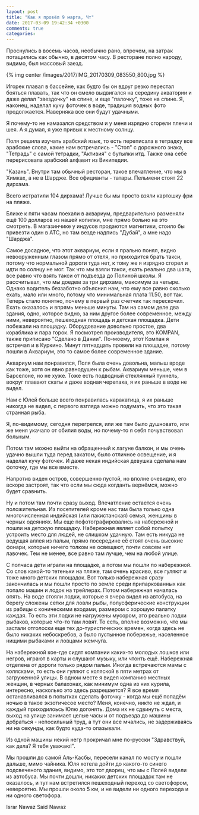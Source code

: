```yaml
---
layout: post
title: "Как я провёл 9 марта, Чт"
date: 2017-03-09 19:42:34 +0300
comments: true
categories: 
---
```

Проснулись в восемь часов, необычно рано, впрочем, на затрак потащились как обычно, в десятом часу. В ресторане полно народу, видимо, был массовый заезд.

{% img center /images/2017/IMG_20170309_083550_800.jpg %}

Игорек плавал в бассейне, как будто бы он вдруг резко перестал бояться плавать, так что он смело выдвигался на середину акватории и даже делал "звездочку" на спине, и еще "палочку", тоже на спине. Я, наконец, наделал кучу фоточек в воде, традиция водных фото продолжается. Наверняка все они будут удачными.

Я почему-то не намазался средством и у меня изрядно сгорели плечи и шея. А я думал, я уже привык к местному солнцу.

Поля решила изучать арабский язык, то есть переписала в тетрадку все арабские слова, какие нам встречались - "Стоп" с дорожного знака, "Тетрадь" с самой тетрадки, "Активия" с бутылки итд. Также она себе перерисовала арабский алфавит из Википедии.

"Казань". Внутри там обычный ресторан, такое впечатление, что мы в Химках, а не в Шардже. Все официанты - татары. Пельмени стоят 22 дирхама.

Всего истратили 104 дирхама! Лучше бы мы просто взяли картошку фри на пляже.


Ближе к пяти часам поехали в аквариум, предварительно разменяли ещё 100 долларов из нашей копилки, мне прямо больно на это смотреть. В магазинчике у индусов продаются магнитики, стоило бы привезти один в АТС, но там везде надпись "Дубай", а мне надо "Шарджа". 

Самое досадное, что этот аквариум, если я прально понял, видно невооруженным глазом прямо от отеля, но приходится брать такси, потому что нормальной дороги туда нет, к тому же я изрядно сгорел и идти по солнцу не мог. Так что мы взяли такси, ехать реально два шага, все равно что взять такси от подъезда до Полиной школы. Я рассчитывал, что мы доедем за три дирхама, максимум за четыре. Однако водитель беззаботно объяснил нам, что ему все равно сколько ехать, мало или много, потому что минимальная плата 11.50, вот так. Теперь стало понятно, почему в первый раз счетчик так перескочил. Ехать оказалось и впрямь меньше минуты. Там на самом деле два здания, одно, которое видно, за ним другое более современное, между ними, невероятно, пешеходная площадь и детская площадка. Дети побежали на площадку. Оборудование довольно простое, два кораблика и пара горок. Я посмотрел производителя, это KOMPAN, также приписано "Сделано в Дании". По-моему, этот Компан я встречал и в Куркино. Минут пятнадцать провели на площадке, потому пошли в Аквариум, это то самое более современное здание.

Аквариум нам понравился, Поля была очень довольна, малыш вроде как тоже, хотя он явно равнодушен к рыбам. Аквариум меньше, чем в Барселоне, но не хуже. Тоже есть подводный стеклянный туннель, вокруг плавают скаты и даже водная черепаха, я их раньше в воде не видел.

Нам с Юлей больше всего понравилась каракатица, я их раньше никогда не видел, с первого взгляда можно подумать, что это такая странная рыба.

Я, по-видимому, сегодня перегрелся, или же там было душновато, или же меня укачало от обилия воды, но почему-то я себя почувствовал больным. 

Потом там можно выйти на обращенный к лагуне балкон, и мы очень удачно вышли туда перед закатом, было отличное освещение, и я наделал кучу фоточек. И даже некая индийская девушка сделала нам фоточку, где мы все вместе.

Напротив виден остров, совершенно пустой, но вполне очевидно, его вскоре застроят, так что если мы сюда когданть вернёмся, можно будет сравнить.

Ну и потом там почти сразу выход. Впечатление остается очень положительная. Из посетителей кроме нас там была только одна многочисленная индийская (или пакистанская) семья, женщины в черных одеяниях. Мы еще пофотографировались на набережной и пошли на детскую площадку. Набережная являет собой попытку устроить место для людей, не слишком удачную. Там есть никуда не ведущая аллея из пальм, прямо посередине её стоят очень высокие фонари, которые ничего толком не освещают, почти совсем нет лавочек. Тем не менее, все равно там лучше, чем на любой улице.

С полчаса дети играли на площадке, а потом мы пошли по набережной. Со слов какой-то тетеньки на пляже, там очень красиво, все гуляют и тоже много детских площадок. Вот только набережная сразу закончилась и мы пошли просто по земле среди припаркованных как попало машин и лодок на трейлерах. Потом набережная началась опять. На воде стояли лодки, которые я вчера видел из автобуса, на берегу сложены сетки для ловли рыбы, полусферические конструкции из рабицы с коническими входами, размером с хорошую палатку каждая. То есть эти лодки не нагружены мусором, это реально лодки рыбаков, которые что-то там ловят. То есть, вполне возможно, что мы застали отголоски еще тех до-туристических времен, когда здесь не было никаких небоскребов, а было пустынное побережье, населенное нищими рыбаками и ловцами жемчуга. 

На набережной кое-где сидят компании каких-то молодых лошков или негров, играют в карты и слушают музыку, или чтонть ещё. Набережная отделена от дороги только рядом пальм. Иногда встречаются мамы с колясками, то есть они гуляют с коляской в пяти метрах от загруженной улицы. В одном месте я видел компанию местных женщин, в черных балахонах, как минимум одна из них курила, интересно, насколько это здесь разрешается? Я все время останавливался в попытках сделать фоточку - когда мы ещё попадём ночью в такое экзотичесое место? Меня, конечно, никто не ждал, и каждый приходилоьсь Юлю догонять. Дома их не сдвинуть с места, выход на улице занимает целые часы и от подъезда до машины добраться - непосильный труд, а тут они все мчались, не задерживаясь ни на секунды, как будто куда-то опазывали.

Из одной машины некий негр прокричал мне по-русски "Здравствуй, как дела? Я тебя уважаю!".

Мы прошли до самой Аль-Касбы, пересели канал по мосту и пошли дальше, мимо чайника. Юля хотела дойти до какого-то синего подсвеченого здания, видимо, это тот дворец, что мы с Полей видели из автобуса. Мы почти дошли, никаких детских площадок там не оказалось, и тут нам встретился пешеходный переход со светофором, невероятно. Мы прошли около 5 км, и не видели ни одного перехода и ни одного светофора.

Israr Nawaz Said Nawaz